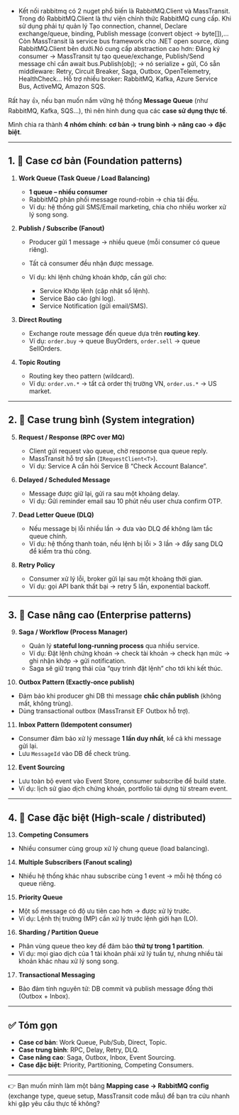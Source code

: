 - Kết nối rabbitmq có 2 nuget phổ biến là RabbitMQ.Client và MassTransit.
Trong đó RabbitMQ.Client là thư viện chính thức RabbitMQ cung cấp. Khi sử dụng phải tự quản lý Tạo connection, channel, Declare exchange/queue, binding, Publish message (convert object → byte[]),...
Còn MassTransit là service bus framework cho .NET open source, dùng RabbitMQ.Client bên dưới.Nó cung cấp abstraction cao hơn: Đăng ký consumer → MassTransit tự tạo queue/exchange, Publish/Send message chỉ cần await bus.Publish(obj); → nó serialize + gửi, Có sẵn middleware: Retry, Circuit Breaker, Saga, Outbox, OpenTelemetry, HealthCheck… Hỗ trợ nhiều broker: RabbitMQ, Kafka, Azure Service Bus, ActiveMQ, Amazon SQS.

Rất hay 👍, nếu bạn muốn nắm vững hệ thống **Message Queue** (như RabbitMQ, Kafka, SQS…), thì nên hình dung qua các **case sử dụng thực tế**.

Mình chia ra thành **4 nhóm chính**: **cơ bản → trung bình → nâng cao → đặc biệt**.

---

## 1. 🔹 Case cơ bản (Foundation patterns)

1. **Work Queue (Task Queue / Load Balancing)**

   * **1 queue – nhiều consumer**
   * RabbitMQ phân phối message round-robin → chia tải đều.
   * Ví dụ: hệ thống gửi SMS/Email marketing, chia cho nhiều worker xử lý song song.

2. **Publish / Subscribe (Fanout)**

   * Producer gửi 1 message → nhiều queue (mỗi consumer có queue riêng).
   * Tất cả consumer đều nhận được message.
   * Ví dụ: khi lệnh chứng khoán khớp, cần gửi cho:

     * Service Khớp lệnh (cập nhật sổ lệnh).
     * Service Báo cáo (ghi log).
     * Service Notification (gửi email/SMS).

3. **Direct Routing**

   * Exchange route message đến queue dựa trên **routing key**.
   * Ví dụ: `order.buy` → queue BuyOrders, `order.sell` → queue SellOrders.

4. **Topic Routing**

   * Routing key theo pattern (wildcard).
   * Ví dụ: `order.vn.*` → tất cả order thị trường VN, `order.us.*` → US market.

---

## 2. 🔹 Case trung bình (System integration)

5. **Request / Response (RPC over MQ)**

   * Client gửi request vào queue, chờ response qua queue reply.
   * MassTransit hỗ trợ sẵn (`IRequestClient<T>`).
   * Ví dụ: Service A cần hỏi Service B “Check Account Balance”.

6. **Delayed / Scheduled Message**

   * Message được giữ lại, gửi ra sau một khoảng delay.
   * Ví dụ: Gửi reminder email sau 10 phút nếu user chưa confirm OTP.

7. **Dead Letter Queue (DLQ)**

   * Nếu message bị lỗi nhiều lần → đưa vào DLQ để không làm tắc queue chính.
   * Ví dụ: hệ thống thanh toán, nếu lệnh bị lỗi > 3 lần → đẩy sang DLQ để kiểm tra thủ công.

8. **Retry Policy**

   * Consumer xử lý lỗi, broker gửi lại sau một khoảng thời gian.
   * Ví dụ: gọi API bank thất bại → retry 5 lần, exponential backoff.

---

## 3. 🔹 Case nâng cao (Enterprise patterns)

9. **Saga / Workflow (Process Manager)**

   * Quản lý **stateful long-running process** qua nhiều service.
   * Ví dụ: Đặt lệnh chứng khoán → check tài khoản → check hạn mức → ghi nhận khớp → gửi notification.
   * Saga sẽ giữ trạng thái của “quy trình đặt lệnh” cho tới khi kết thúc.

10. **Outbox Pattern (Exactly-once publish)**

* Đảm bảo khi producer ghi DB thì message **chắc chắn publish** (không mất, không trùng).
* Dùng transactional outbox (MassTransit EF Outbox hỗ trợ).

11. **Inbox Pattern (Idempotent consumer)**

* Consumer đảm bảo xử lý message **1 lần duy nhất**, kể cả khi message gửi lại.
* Lưu `MessageId` vào DB để check trùng.

12. **Event Sourcing**

* Lưu toàn bộ event vào Event Store, consumer subscribe để build state.
* Ví dụ: lịch sử giao dịch chứng khoán, portfolio tái dựng từ stream event.

---

## 4. 🔹 Case đặc biệt (High-scale / distributed)

13. **Competing Consumers**

* Nhiều consumer cùng group xử lý chung queue (load balancing).

14. **Multiple Subscribers (Fanout scaling)**

* Nhiều hệ thống khác nhau subscribe cùng 1 event → mỗi hệ thống có queue riêng.

15. **Priority Queue**

* Một số message có độ ưu tiên cao hơn → được xử lý trước.
* Ví dụ: Lệnh thị trường (MP) cần xử lý trước lệnh giới hạn (LO).

16. **Sharding / Partition Queue**

* Phân vùng queue theo key để đảm bảo **thứ tự trong 1 partition**.
* Ví dụ: mọi giao dịch của 1 tài khoản phải xử lý tuần tự, nhưng nhiều tài khoản khác nhau xử lý song song.

17. **Transactional Messaging**

* Bảo đảm tính nguyên tử: DB commit và publish message đồng thời (Outbox + Inbox).

---

## ✅ Tóm gọn

* **Case cơ bản**: Work Queue, Pub/Sub, Direct, Topic.
* **Case trung bình**: RPC, Delay, Retry, DLQ.
* **Case nâng cao**: Saga, Outbox, Inbox, Event Sourcing.
* **Case đặc biệt**: Priority, Partitioning, Competing Consumers.

---

👉 Bạn muốn mình làm một bảng **Mapping case → RabbitMQ config** (exchange type, queue setup, MassTransit code mẫu) để bạn tra cứu nhanh khi gặp yêu cầu thực tế không?
